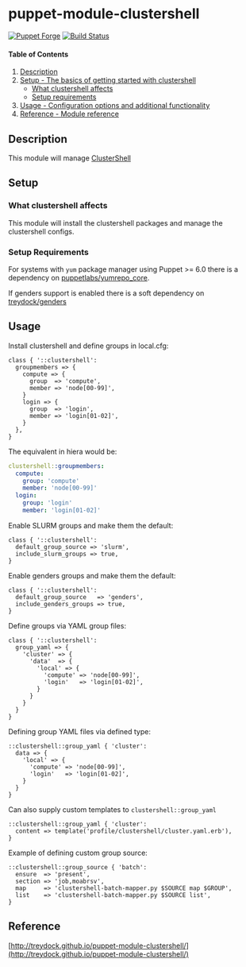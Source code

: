 # puppet-module-clustershell

[![Puppet Forge](http://img.shields.io/puppetforge/v/treydock/clustershell.svg)](https://forge.puppetlabs.com/treydock/clustershell)
[![Build Status](https://travis-ci.org/treydock/puppet-module-clustershell.png)](https://travis-ci.org/treydock/puppet-module-clustershell)

#### Table of Contents

1. [Description](#description)
2. [Setup - The basics of getting started with clustershell](#setup)
    * [What clustershell affects](#what-clustershell-affects)
    * [Setup requirements](#setup-requirements)
3. [Usage - Configuration options and additional functionality](#usage)
4. [Reference - Module reference](#reference)


## Description

This module will manage [ClusterShell](https://clustershell.readthedocs.io/en/latest/)

## Setup

### What clustershell affects

This module will install the clustershell packages and manage the clustershell configs.

### Setup Requirements

For systems with `yum` package manager using Puppet >= 6.0 there is a dependency on [puppetlabs/yumrepo_core](https://forge.puppet.com/puppetlabs/yumrepo_core).

If genders support is enabled there is a soft dependency on [treydock/genders](https://forge.puppet.com/treydock/genders)

## Usage

Install clustershell and define groups in local.cfg:

```puppet
class { '::clustershell':
  groupmembers => {
    compute => {
      group  => 'compute',
      member => 'node[00-99]',
    }
    login => {
      group  => 'login',
      member => 'login[01-02]',
    }
  },
}
```

The equivalent in hiera would be:

```yaml
clustershell::groupmembers:
  compute:
    group: 'compute'
    member: 'node[00-99]'
  login:
    group: 'login'
    member: 'login[01-02]'
```

Enable SLURM groups and make them the default:

```puppet
class { '::clustershell':
  default_group_source => 'slurm',
  include_slurm_groups => true,
}
```

Enable genders groups and make them the default:

```puppet
class { '::clustershell':
  default_group_source   => 'genders',
  include_genders_groups => true,
}
```

Define groups via YAML group files:

```puppet
class { '::clustershell':
  group_yaml => {
    'cluster' => {
      'data'  => {
        'local' => {
          'compute' => 'node[00-99]',
          'login'   => 'login[01-02]',
        }
      }
    }
  }
}
```

Defining group YAML files via defined type:

```puppet
::clustershell::group_yaml { 'cluster':
  data => {
    'local' => {
      'compute' => 'node[00-99]',
      'login'   => 'login[01-02]',
    }
  }
}
```

Can also supply custom templates to `clustershell::group_yaml`

```puppet
::clustershell::group_yaml { 'cluster':
  content => template('profile/clustershell/cluster.yaml.erb'),
}
```

Example of defining custom group source:

```puppet
::clustershell::group_source { 'batch':
  ensure  => 'present',
  section => 'job,moabrsv',
  map     => 'clustershell-batch-mapper.py $SOURCE map $GROUP',
  list    => 'clustershell-batch-mapper.py $SOURCE list',
}
```


## Reference

[http://treydock.github.io/puppet-module-clustershell/](http://treydock.github.io/puppet-module-clustershell/)
